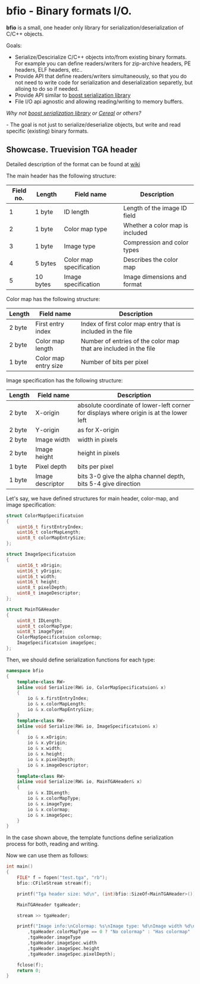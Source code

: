 # bfio - Binary formats I/O. 

**bfio** is a small, one header only library for serialization/deserialization of C/C++ objects.

Goals:

* Serialize/Descirialize C/C++ objects into/from existing binary formats. For example you can define readers/writers for zip-archive headers, PE headers, ELF headers, etc..
* Provide API that define readers/writers simultaneously, so that you do not need to write code for serialization and deserialization separetly, but alloing to do so if needed.
* Provide API similar to [boost serialization library](https://www.boost.org/doc/libs/1_67_0/libs/serialization/doc/)
* File I/O api agnostic and allowing reading/writing to memory buffers.

*Why not [boost serialization library](https://www.boost.org/doc/libs/1_67_0/libs/serialization/doc/) or [Cereal](https://uscilab.github.io/cereal/) or others?*

\- The goal is not just to serialize/deserialize objects, but write and read specific (existing) binary formats.

## Showcase. Truevision TGA header

Detailed description of the format can be found at [wiki](https://en.wikipedia.org/wiki/Truevision_TGA)

The main header has the following structure:

| Field no. | Length | Field name | Description|
| --------- | ------ | ---------- | ---------- |
| 1         | 1 byte | ID length  | Length of the image ID field |
| 2         | 1 byte | Color map type | Whether a color map is included |
| 3         | 1 byte | Image type | Compression and color types|
| 4         | 5 bytes| Color map specification | Describes the color map |
| 5         |10 bytes| Image specification |Image dimensions and format |

Color map has the following structure:

| Length | Field name | Description|
| ------ | ---------- | ---------- |
| 2 byte | First entry index  | Index of first color map entry that is included in the file |
| 2 byte | Color map length | Number of entries of the color map that are included in the file |
| 1 byte | Color map entry size | Number of bits per pixel|

Image specification has the following structure:

| Length | Field name | Description|
| ------ | ---------- | ---------- |
| 2 byte | X-origin  | absolute coordinate of lower-left corner for displays where origin is at the lower left |
| 2 byte | Y-origin | as for X-origin |
| 2 byte | Image width | width in pixels |
| 2 byte | Image height | height in pixels |
| 1 byte | Pixel depth | bits per pixel |
| 1 byte | Image descriptor | bits 3-0 give the alpha channel depth, bits 5-4 give direction|

Let's say, we have defined structures for main header, color-map, and image specification: 

```cpp
struct ColorMapSpecificatuion
{
	uint16_t firstEntryIndex;
	uint16_t colorMapLength;
	uint8_t colorMapEntrySize;
};

struct ImageSpecificatuion
{
	uint16_t xOrigin;
	uint16_t yOrigin;
	uint16_t width;
	uint16_t height;
	uint8_t pixelDepth;
	uint8_t imageDescriptor;
};

struct MainTGAHeader
{
	uint8_t IDLength;
	uint8_t colorMapType;
	uint8_t imageType;
	ColorMapSpecificatuion colormap;
	ImageSpecificatuion imageSpec;
};
```

Then, we should define serialization functions for each type:

```cpp
namespace bfio
{
	template<class RW>
	inline void Serialize(RW& io, ColorMapSpecificatuion& x)
	{
		io & x.firstEntryIndex;
		io & x.colorMapLength;
		io & x.colorMapEntrySize;
	}
	template<class RW>
	inline void Serialize(RW& io, ImageSpecificatuion& x)
	{
		io & x.xOrigin;
		io & x.yOrigin;
		io & x.width;
		io & x.height;
		io & x.pixelDepth;
		io & x.imageDescriptor;
	}
	template<class RW>
	inline void Serialize(RW& io, MainTGAHeader& x)
	{
		io & x.IDLength;
		io & x.colorMapType;
		io & x.imageType;
		io & x.colormap;
		io & x.imageSpec;
	}
}
```
In the case shown above, the template functions define serialization process for both, reading and writing.

Now we can use them as follows:

```cpp
int main()
{
	FILE* f = fopen("test.tga", "rb");
	bfio::CFileStream stream(f);

	printf("Tga header size: %d\n", (int)bfio::SizeOf<MainTGAHeader>());

	MainTGAHeader tgaHeader;

	stream >> tgaHeader;

	printf("Image info:\nColormap: %s\nImage type: %d\nImage width %d\nImage height: %d\nPixel depth: %d\n"
		,tgaHeader.colorMapType == 0 ? "No colormap" : "Has colormap"
		,tgaHeader.imageType
		,tgaHeader.imageSpec.width
		,tgaHeader.imageSpec.height
		,tgaHeader.imageSpec.pixelDepth);

	fclose(f);
	return 0;
}
```
